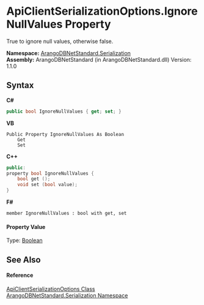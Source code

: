 # ApiClientSerializationOptions.IgnoreNullValues Property 
 

True to ignore null values, otherwise false.

**Namespace:**&nbsp;<a href="b19a5281-5ab6-4a02-6b49-343596444efc">ArangoDBNetStandard.Serialization</a><br />**Assembly:**&nbsp;ArangoDBNetStandard (in ArangoDBNetStandard.dll) Version: 1.1.0

## Syntax

**C#**<br />
``` C#
public bool IgnoreNullValues { get; set; }
```

**VB**<br />
``` VB
Public Property IgnoreNullValues As Boolean
	Get
	Set
```

**C++**<br />
``` C++
public:
property bool IgnoreNullValues {
	bool get ();
	void set (bool value);
}
```

**F#**<br />
``` F#
member IgnoreNullValues : bool with get, set

```


#### Property Value
Type: <a href="https://docs.microsoft.com/dotnet/api/system.boolean" target="_blank" rel="noopener noreferrer">Boolean</a>

## See Also


#### Reference
<a href="4d2cfe44-8a3a-2efb-e814-c882bbee3e85">ApiClientSerializationOptions Class</a><br /><a href="b19a5281-5ab6-4a02-6b49-343596444efc">ArangoDBNetStandard.Serialization Namespace</a><br />